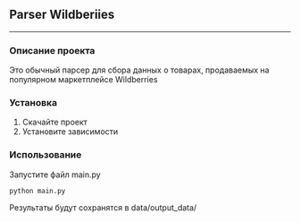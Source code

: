 ## Parser Wildberiies

---
### Описание проекта
Это обычный парсер для сбора данных о товарах, 
продаваемых на популярном маркетплейсе Wildberries

### Установка 
1. Скачайте проект
2. Установите зависимости

### Использование

Запустите файл main.py

`python main.py`

Результаты будут сохранятся в data/output_data/